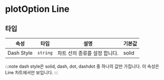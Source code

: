 # plotOption Line

## 타입
| 속성 | 타입 | 설명 | 기본값 | 
| -- | -- | -- | -- |
| Dash Style | `string` |차트 선의 종류를 설정 합니다.| solid|

:::note
dash style은 solid, dash, dot, dashdot 중 하나의 값만 가집니다.
이 속성은 Line 차트에서만 보입니다.
:::
